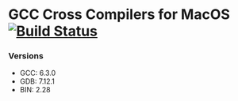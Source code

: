 # GCC Cross Compilers for MacOS [![Build Status](https://api.travis-ci.org/light4/homebrew-gcc_cross_compilers.svg?branch=master)](https://travis-ci.org/light4/homebrew-gcc_cross_compilers)   

### Versions

- GCC: 6.3.0
- GDB: 7.12.1
- BIN: 2.28
